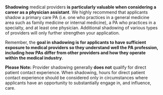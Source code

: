 **Shadowing** medical providers **is particularly valuable when considering a career as a physician assistant**. We <span class="highlight">highly recommend that applicants shadow a primary care PA</span> (i.e. one who practices in a general medicine area such as family medicine or internal medicine), <span class="highlight">a PA who practices in a specialty</span>, <span class="highlight">and at least one physician</span>. Additional shadowing of various types of providers will only further strengthen your application. 

Remember, the **goal in shadowing is for applicants to have sufficient exposure to medical providers so they understand well the PA profession, including how PAs differ from other providers and how they operate within the medical industry**.

<p class="message">
<strong>Please Note:</strong> Provider shadowing generally <strong>does not</strong> qualify for direct patient contact experience. <span class="highlight">When shadowing, hours for direct patient contact experience should be considered only in circumstances where applicants have an opportunity to substantially engage in, and influence, care.</span>
</p>